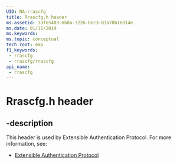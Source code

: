 ```yaml
---
UID: NA:rrascfg
title: Rrascfg.h header
ms.assetid: 33fe5403-6b0a-3226-bec3-81a70b16d14e
ms.date: 01/11/2019
ms.keywords: 
ms.topic: conceptual
tech.root: eap
f1_keywords:
 - rrascfg
 - rrascfg/rrascfg
api_name:
 - rrascfg
---
```


# Rrascfg.h header


## -description

This header is used by Extensible Authentication Protocol. For more information, see:

- [Extensible Authentication Protocol](../_eap/index.md)

